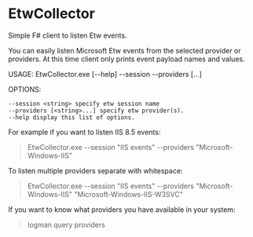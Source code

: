 # EtwCollector
Simple F# client to listen Etw events.

You can easily listen Microsoft Etw events from the selected provider or providers. At this time client only prints event payload names and values.

USAGE: EtwCollector.exe [--help] --session <string> --providers [<string>...]

OPTIONS:

    --session <string> specify etw session name
    --providers [<string>...] specify etw provider(s).
    --help display this list of options.
    
    
For example if you want to listen IIS 8.5 events:

> EtwCollector.exe --session "IIS events" --providers "Microsoft-Windows-IIS"

To listen multiple providers separate with whitespace:

> EtwCollector.exe --session "IIS events" --providers "Microsoft-Windows-IIS" "Microsoft-Windows-IIS-W3SVC"

If you want to know what providers you have available in your system:

> logman query providers

